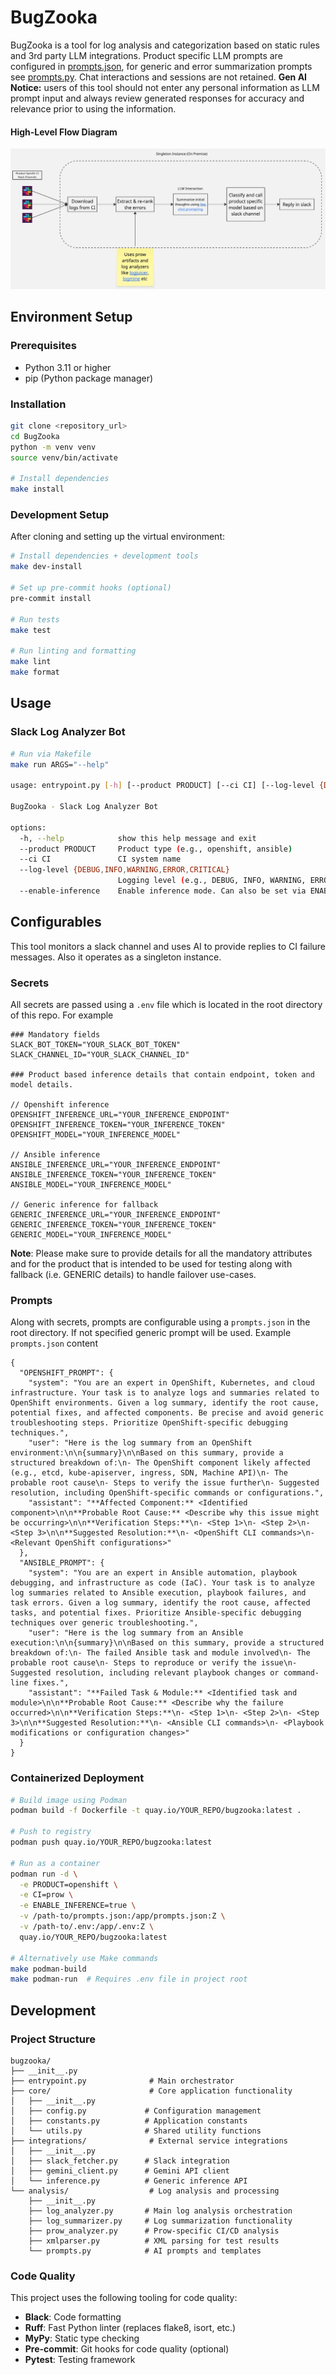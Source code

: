 # **BugZooka**
BugZooka is a tool for log analysis and categorization based on static rules and 3rd party LLM integrations.
Product specific LLM prompts are configured in [prompts.json](prompts.json), for generic and error summarization prompts see [prompts.py](bugzooka/analysis/prompts.py). Chat interactions and sessions are not retained.
**Gen AI Notice:** users of this tool should not enter any personal information as LLM prompt input and always review generated responses for accuracy and relevance prior to using the information.

#### High-Level Flow Diagram
![Flow Diagram](assets/flow_diagram.jpg)


## **Environment Setup**

### **Prerequisites**
- Python 3.11 or higher
- pip (Python package manager)

### **Installation**

```bash
git clone <repository_url>
cd BugZooka
python -m venv venv
source venv/bin/activate

# Install dependencies
make install
```

### **Development Setup**
After cloning and setting up the virtual environment:

```bash
# Install dependencies + development tools
make dev-install

# Set up pre-commit hooks (optional)
pre-commit install

# Run tests
make test

# Run linting and formatting
make lint
make format
```

## **Usage**

### **Slack Log Analyzer Bot**
```bash
# Run via Makefile
make run ARGS="--help"

usage: entrypoint.py [-h] [--product PRODUCT] [--ci CI] [--log-level {DEBUG,INFO,WARNING,ERROR,CRITICAL}] [--enable-inference]

BugZooka - Slack Log Analyzer Bot

options:
  -h, --help            show this help message and exit
  --product PRODUCT     Product type (e.g., openshift, ansible)
  --ci CI               CI system name
  --log-level {DEBUG,INFO,WARNING,ERROR,CRITICAL}
                        Logging level (e.g., DEBUG, INFO, WARNING, ERROR, CRITICAL). Can also be set via LOG_LEVEL env var
  --enable-inference    Enable inference mode. Can also be set via ENABLE_INFERENCE env var (true/false).
```

## **Configurables**
This tool monitors a slack channel and uses AI to provide replies to CI failure messages. Also it operates as a singleton instance.

### **Secrets**
All secrets are passed using a `.env` file which is located in the root directory of this repo. For example
```
### Mandatory fields
SLACK_BOT_TOKEN="YOUR_SLACK_BOT_TOKEN"
SLACK_CHANNEL_ID="YOUR_SLACK_CHANNEL_ID"

### Product based inference details that contain endpoint, token and model details.

// Openshift inference
OPENSHIFT_INFERENCE_URL="YOUR_INFERENCE_ENDPOINT"
OPENSHIFT_INFERENCE_TOKEN="YOUR_INFERENCE_TOKEN"
OPENSHIFT_MODEL="YOUR_INFERENCE_MODEL"

// Ansible inference
ANSIBLE_INFERENCE_URL="YOUR_INFERENCE_ENDPOINT"
ANSIBLE_INFERENCE_TOKEN="YOUR_INFERENCE_TOKEN"
ANSIBLE_MODEL="YOUR_INFERENCE_MODEL"

// Generic inference for fallback
GENERIC_INFERENCE_URL="YOUR_INFERENCE_ENDPOINT"
GENERIC_INFERENCE_TOKEN="YOUR_INFERENCE_TOKEN"
GENERIC_MODEL="YOUR_INFERENCE_MODEL"
```
**Note**: Please make sure to provide details for all the mandatory attributes and for the product that is intended to be used for testing along with fallback (i.e. GENERIC details) to handle failover use-cases.


### **Prompts**
Along with secrets, prompts are configurable using a `prompts.json` in the root directory. If not specified generic prompt will be used. Example `prompts.json` content
```
{
  "OPENSHIFT_PROMPT": {
    "system": "You are an expert in OpenShift, Kubernetes, and cloud infrastructure. Your task is to analyze logs and summaries related to OpenShift environments. Given a log summary, identify the root cause, potential fixes, and affected components. Be precise and avoid generic troubleshooting steps. Prioritize OpenShift-specific debugging techniques.",
    "user": "Here is the log summary from an OpenShift environment:\n\n{summary}\n\nBased on this summary, provide a structured breakdown of:\n- The OpenShift component likely affected (e.g., etcd, kube-apiserver, ingress, SDN, Machine API)\n- The probable root cause\n- Steps to verify the issue further\n- Suggested resolution, including OpenShift-specific commands or configurations.",
    "assistant": "**Affected Component:** <Identified component>\n\n**Probable Root Cause:** <Describe why this issue might be occurring>\n\n**Verification Steps:**\n- <Step 1>\n- <Step 2>\n- <Step 3>\n\n**Suggested Resolution:**\n- <OpenShift CLI commands>\n- <Relevant OpenShift configurations>"
  },
  "ANSIBLE_PROMPT": {
    "system": "You are an expert in Ansible automation, playbook debugging, and infrastructure as code (IaC). Your task is to analyze log summaries related to Ansible execution, playbook failures, and task errors. Given a log summary, identify the root cause, affected tasks, and potential fixes. Prioritize Ansible-specific debugging techniques over generic troubleshooting.",
    "user": "Here is the log summary from an Ansible execution:\n\n{summary}\n\nBased on this summary, provide a structured breakdown of:\n- The failed Ansible task and module involved\n- The probable root cause\n- Steps to reproduce or verify the issue\n- Suggested resolution, including relevant playbook changes or command-line fixes.",
    "assistant": "**Failed Task & Module:** <Identified task and module>\n\n**Probable Root Cause:** <Describe why the failure occurred>\n\n**Verification Steps:**\n- <Step 1>\n- <Step 2>\n- <Step 3>\n\n**Suggested Resolution:**\n- <Ansible CLI commands>\n- <Playbook modifications or configuration changes>"
  }
}
```

### **Containerized Deployment**
```bash
# Build image using Podman
podman build -f Dockerfile -t quay.io/YOUR_REPO/bugzooka:latest .

# Push to registry
podman push quay.io/YOUR_REPO/bugzooka:latest

# Run as a container
podman run -d \
  -e PRODUCT=openshift \
  -e CI=prow \
  -e ENABLE_INFERENCE=true \
  -v /path-to/prompts.json:/app/prompts.json:Z \
  -v /path-to/.env:/app/.env:Z \
  quay.io/YOUR_REPO/bugzooka:latest

# Alternatively use Make commands
make podman-build
make podman-run  # Requires .env file in project root
```

## **Development**

### **Project Structure**
```
bugzooka/
├── __init__.py
├── entrypoint.py              # Main orchestrator
├── core/                      # Core application functionality
│   ├── __init__.py
│   ├── config.py             # Configuration management
│   ├── constants.py          # Application constants
│   └── utils.py              # Shared utility functions
├── integrations/              # External service integrations
│   ├── __init__.py
│   ├── slack_fetcher.py      # Slack integration
│   ├── gemini_client.py      # Gemini API client
│   └── inference.py          # Generic inference API
└── analysis/                  # Log analysis and processing
    ├── __init__.py
    ├── log_analyzer.py       # Main log analysis orchestration
    ├── log_summarizer.py     # Log summarization functionality
    ├── prow_analyzer.py      # Prow-specific CI/CD analysis
    ├── xmlparser.py          # XML parsing for test results
    └── prompts.py            # AI prompts and templates
```

### **Code Quality**
This project uses the following tooling for code quality:

- **Black**: Code formatting
- **Ruff**: Fast Python linter (replaces flake8, isort, etc.)
- **MyPy**: Static type checking
- **Pre-commit**: Git hooks for code quality (optional)
- **Pytest**: Testing framework
